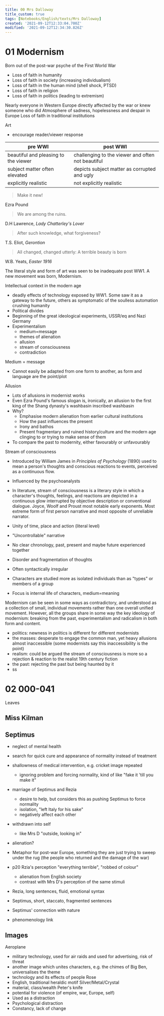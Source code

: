 ```yaml
---
title: 00 Mrs Dalloway
title_custom: true
tags: [Notebooks/English/texts/Mrs Dalloway]
created: '2021-09-12T12:33:04.700Z'
modified: '2021-09-12T12:34:30.826Z'
---
```


# 01 Modernism

Born out of the post-war psyche of the First World War
- Loss of faith in humanity
- Loss of faith in society (increasing individualism)
- Loss of faith in the human mind (shell shock, PTSD)
- Loss of faith in religion
- Loss of faith in politics (leading to extremism)

Nearly everyone in Western Europe directly affected by the war or knew someone who did
Atmosphere of sadness, hopelessness and despair in Europe
Loss of faith in traditional institutions

Art
- encourage reader/viewer response

|pre WWI|post WWI|
|-|-|
|beautiful and pleasing to the viewer|challenging to the viewer and often not beautiful|
|subject matter often elevated|depicts subject matter as corrupted and ugly|
|explicitly realistic|not explicitly realistic|

> Make it new!

Ezra Pound
> We are among the ruins.

D.H Lawrence, *Lady Chatterley's Lover*
> After such knowledge, what forgiveness?

T.S. Eliot, *Gerontion*
> All changed, changed utterly:
A terrible beauty is born

W.B. Yeats, *Easter 1916*

The literal style and form of art was seen to be inadequate post WW1. A new movement was born, Modernism.

Intellectual context in the modern age
- deadly effects of technology exposed by WW1. Some saw it as a gateway to the future, others as symptomatic of the soulless automation crushing humanity
- Political divides
- Beginning of the great ideological experiments, USSR/eq and Nazi Germany
- Experimentalism
  - medium=message
  - themes of alienation
  - allusion
  - stream of consciousness
  - contradiction


Medium = message
- Cannot easily be adapted from one form to another, as form and language are the point/plot

Allusion
- Lots of allusions in modernist works 
- Even Ezra Pound's famous slogan is, ironically, an allusion to the first king of the Shang dynasty's washbasin inscribed washbasin
- Why?
  - Emphasise modern alienation from earlier cultural institutions
  - How the past influences the present
  - Irony and bathos
  - Present fragmentary and ruined history/culture and the modern age clinging to or trying to make sense of them
- To compare the past to modernity, either favourably or unfavourably


Stream of consciousness
- Introduced by William James in *Principles of Psychology* (1890) used to mean a person's thoughts and conscious reactions to events, perceived as a continuous flow.
- Influenced by the psychoanalysts

- In literature, stream of consciousness is a literary style in which a character's thoughts, feelings, and reactions are depicted in a continuous glow interrupted by objective description or conventional dialogue. Joyce, Woolf and Proust most notable early exponents. Most extreme form of first person narrative and most opposite of unreliable narrator.

- Unity of time, place and action (literal level)
- "Uncontrollable" narrative
- No clear chronology, past, present and maybe future experienced together
- Disorder and fragmentation of thoughts
- Often syntactically irregular
- Characters are studied more as isolated individuals than as "types" or members of a group
- Focus is internal life of characters, medium=meaning


Modernism can be seen in some ways as contradictory, and understood as a collection of small, individual movements rather than one overall unified movement. However, all the groups share in some way the key ideology of modernism: breaking from the past, experimentalism and radicalism in both form and content.
- politics: newness in politics is different for different modernists
- the masses: desperate to engage the common man, yet heavy allusions almost inaccessible (some modernists say this inaccessibility is the point)
- realism: could be argued the stream of consciousness is more so a rejection & reaction to the realist 19th century fiction
- the past: rejecting the past but being haunted by it
- ss
# 02 000-041
Leaves


## Miss Kilman

## Septimus
- neglect of mental health
- search for quick cure and appearance of normality instead of treatment
- shallowness of medical intervention, e.g. cricket image repeated
  - ignoring problem and forcing normality, kind of like "fake it 'till you make it"
- marriage of Septimus and Rezia
  - desire to help, but considers this as pushing Septimus to force normality
  - isolation, "left Italy for his sake"
  - negatively affect each other
- withdrawn into self
  - like Mrs D "outside, looking in"
- alienation?
- Metaphor for post-war Europe, something they are just trying to sweep under the rug (the people who returned and the damage of the war)
- p20 Rzia's perception "everything terrible", "robbed of colour"
  - alienation from English society
  - contrast with Mrs D's perception of the same stimuli
- Rezia, long sentences, fluid, emotional syntax
- Septimus, short, staccato, fragmented sentences
- Septimus' connection with nature


- phenomenology link

## Images
Aeroplane
- military technology, used for air raids and used for advertising, risk of threat
- another image which unites characters, e.g. the chimes of Big Ben, universalises the theme
- technology and its effects of people
Rose
- English, traditional heraldic motif
Silver/Metal/Crystal
- material, class/wealth
Peter's knife
- potential for violence (of empire, war, Europe, self)
- Used as a distraction
- Psychological distraction
- Constancy, lack of change
